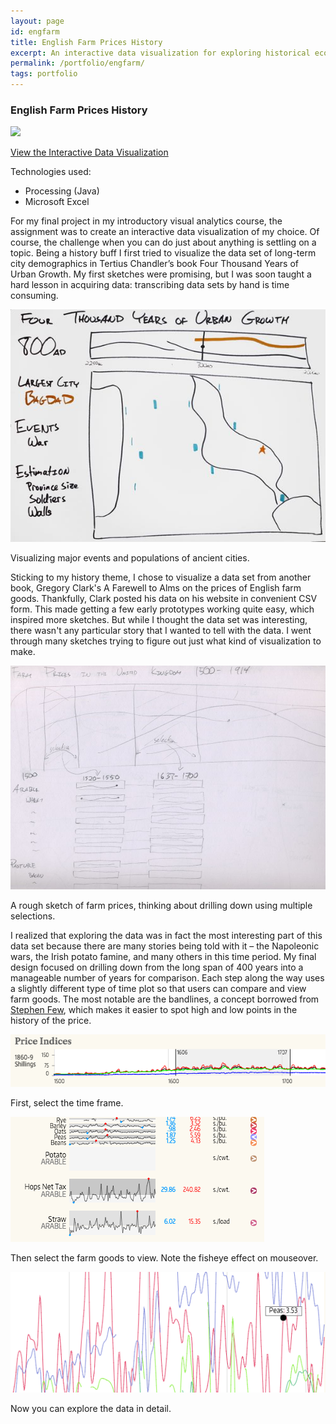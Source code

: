 ```yaml
---
layout: page
id: engfarm
title: English Farm Prices History
excerpt: An interactive data visualization for exploring historical economic farm data.
permalink: /portfolio/engfarm/
tags: portfolio
---
```


<div class="piece">
    <h3 id="engfarm">English Farm Prices History</h3>
    <div id="engfarmFeature" class="feature">
        <img src="{{ site.baseurl }}/portfolio/engfarm/engfarm_final.jpg" />
        <p class="link"><a href="demo/index.html">View the Interactive Data Visualization</a></p>
    </div>
    <div class="techs">
        <p>Technologies used:</p>
        <ul>
            <li>Processing (Java)</li>
            <li>Microsoft Excel</li>
        </ul>
    </div>
    <div class="block">
        <div class="left">
            <p>For my final project in my introductory visual analytics course, the assignment was to create an interactive data visualization of my choice. Of course, the challenge when you can do just about anything is settling on a topic. Being a history buff I first tried to visualize the data set of long-term city demographics in Tertius Chandler’s book Four Thousand Years of Urban Growth. My first sketches were promising, but I was soon taught a hard lesson in acquiring data: transcribing data sets by hand is time consuming.</p>         
        </div>
        <div class="clear"></div>
    </div>
    <div class="block">
        <div class="left">
            <img src="four4k_cities.jpg" class="lesser" />
        </div>
        <div class="right">
            <p>Visualizing major events and populations of ancient cities.</p> 
        </div>
        <div class="clear"></div>
    </div>
    <div class="block">
        <div class="left">
            <p>Sticking to my history theme, I chose to visualize a data set from another book, Gregory Clark's A Farewell to Alms on the prices of English farm goods. Thankfully, Clark posted his data on his website in convenient CSV form. This made getting a few early prototypes working quite easy, which inspired more sketches. But while I thought the data set was interesting, there wasn't any particular story that I wanted to tell with the data. I went through many sketches trying to figure out just what kind of visualization to make.</p>         
        </div>
        <div class="clear"></div>
    </div>
    <div class="block">
        <div class="left">
            <img src="engfarm_sketch-2.jpg" class="lesser" />
        </div>
        <div class="right">
            <p>A rough sketch of farm prices, thinking about drilling down using multiple selections.</p> 
        </div>
        <div class="clear"></div>
    </div>
    <div class="block">
        <div class="left">
            <p>I realized that exploring the data was in fact the most interesting part of this data set because there are many stories being told with it – the Napoleonic wars, the Irish potato famine, and many others in this time period. My final design focused on drilling down from the long span of 400 years into a manageable number of years for comparison. Each step along the way uses a slightly different type of time plot so that users can compare and view farm goods. The most notable are the bandlines, a concept borrowed from <a href="https://www.perceptualedge.com/articles/visual_business_intelligence/introducing_bandlines.pdf">Stephen Few</a>, which makes it easier to spot high and low points in the history of the price.</p>         
        </div>
        <div class="clear"></div>
    </div>
    <div class="block">
        <div class="left">
            <img src="sel-1.png" class="lesser" />
        </div>
        <div class="right">
            <p>First, select the time frame.</p> 
        </div>
        <div class="clear"></div>
    </div>
    <div class="block">
        <div class="left">
            <img src="sel-2.png" class="lesser" />
        </div>
        <div class="right">
            <p>Then select the farm goods to view. Note the fisheye effect on mouseover.</p> 
        </div>
        <div class="clear"></div>
    </div>
    <div class="block">
        <div class="left">
            <img src="sel-3.png" class="lesser" />
        </div>
        <div class="right">
            <p>Now you can explore the data in detail.</p> 
        </div>
        <div class="clear"></div>
    </div>
    <div class="clear"></div>
</div>
